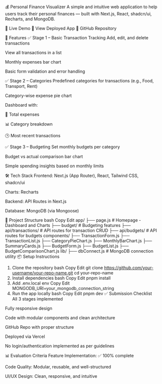 💰 Personal Finance Visualizer
A simple and intuitive web application to help users track their personal finances — built with Next.js, React, shadcn/ui, Recharts, and MongoDB.

🚀 Live Demo
🔗 View Deployed App
📂 GitHub Repository

🧩 Features
✅ Stage 1 – Basic Transaction Tracking
Add, edit, and delete transactions

View all transactions in a list

Monthly expenses bar chart

Basic form validation and error handling

✅ Stage 2 – Categories
Predefined categories for transactions (e.g., Food, Transport, Rent)

Category-wise expense pie chart

Dashboard with:

💸 Total expenses

📊 Category breakdown

🕒 Most recent transactions

✅ Stage 3 – Budgeting
Set monthly budgets per category

Budget vs actual comparison bar chart

Simple spending insights based on monthly limits

🛠️ Tech Stack
Frontend: Next.js (App Router), React, Tailwind CSS, shadcn/ui

Charts: Recharts

Backend: API Routes in Next.js

Database: MongoDB (via Mongoose)

📁 Project Structure
bash
Copy
Edit
app/
├── page.js               # Homepage - Dashboard and Charts
├── budget/               # Budgeting features
├── api/transactions/     # API routes for transaction CRUD
├── api/budgets/          # API routes for budgets
components/
├── TransactionForm.js
├── TransactionList.js
├── CategoryPieChart.js
├── MonthlyBarChart.js
├── SummaryCards.js
├── BudgetForm.js
├── BudgetList.js
├── BudgetComparisonChart.js
lib/
├── dbConnect.js          # MongoDB connection utility
📦 Setup Instructions
1. Clone the repository
bash
Copy
Edit
git clone https://github.com/your-username/your-repo-name.git
cd your-repo-name
2. Install dependencies
bash
Copy
Edit
pnpm install
3. Add .env.local
env
Copy
Edit
MONGODB_URI=your_mongodb_connection_string
4. Run the app locally
bash
Copy
Edit
pnpm dev
✅ Submission Checklist
 All 3 stages implemented

 Fully responsive design

 Code with modular components and clean architecture

 GitHub Repo with proper structure

 Deployed via Vercel

 No login/authentication implemented as per guidelines

📊 Evaluation Criteria
Feature Implementation: ✅ 100% complete

Code Quality: Modular, reusable, and well-structured

UI/UX Design: Clean, responsive, and intuitive

